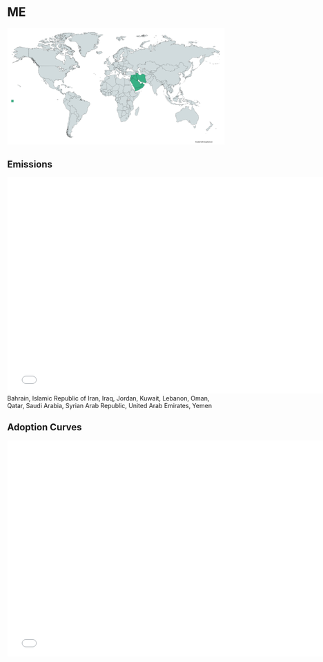 



# ME 
  
![](../region%20maps/ME.png)  
  
  

## Emissions
<iframe id='igraph' scrolling='no' style='border:none' seamless='seamless' src= "mwedges-pathway-ME-daulp.html" height='500' width='150%'></iframe>  
Bahrain, Islamic Republic of Iran, Iraq, Jordan, Kuwait, Lebanon, Oman, Qatar, Saudi Arabia, Syrian Arab Republic, United Arab Emirates, Yemen  

## Adoption Curves
<iframe id='igraph' scrolling='no' style='border:none' seamless='seamless' src= "scurves-ME-pathway-daulp.html" height='500' width='150%'></iframe>  
